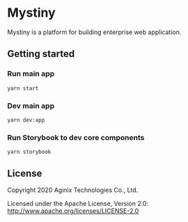 # Mystiny

Mystiny is a platform for building enterprise web application.

## Getting started

### Run main app

`yarn start`

### Dev main app

`yarn dev:app`

### Run Storybook to dev core components

`yarn storybook`

## License

Copyright 2020 Aginix Technologies Co., Ltd.

Licensed under the Apache License, Version 2.0: http://www.apache.org/licenses/LICENSE-2.0